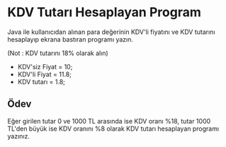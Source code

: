 # KDV Tutarı Hesaplayan Program

Java ile kullanıcıdan alınan para değerinin KDV'li fiyatını ve KDV
tutarını hesaplayıp ekrana bastıran programı yazın.

(Not : KDV tutarını 18% olarak alın)
* KDV'siz Fiyat = 10;
* KDV'li Fiyat = 11.8;
* KDV tutarı = 1.8;

## Ödev

Eğer girilen tutar 0 ve 1000 TL arasında ise KDV oranı %18,
tutar 1000 TL'den büyük ise KDV oranını %8 olarak KDV tutarı
hesaplayan programı yazınız.